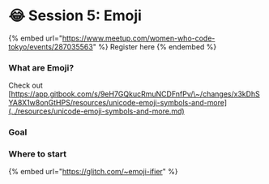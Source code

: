 # 😂 Session 5: Emoji

{% embed url="https://www.meetup.com/women-who-code-tokyo/events/287035563" %}
Register here
{% endembed %}



### What are Emoji?

Check out [https://app.gitbook.com/s/9eH7GQkucRmuNCDFnfPv/\~/changes/x3kDhSYA8X1w8onGtHPS/resources/unicode-emoji-symbols-and-more](../resources/unicode-emoji-symbols-and-more.md)





### Goal





### Where to start

{% embed url="https://glitch.com/~emoji-ifier" %}

